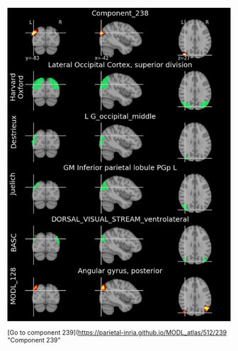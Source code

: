 


![238](preliminary/238.jpg "Component 238")

[Go to component 239](https://parietal-inria.github.io/MODL_atlas/512/239 "Component 239"